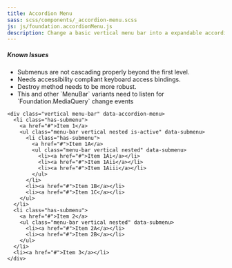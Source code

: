 ```yaml
---
title: Accordion Menu
sass: scss/components/_accordion-menu.scss
js: js/foundation.accordionMenu.js
description: Change a basic vertical menu bar into a expandable accordion menu with the Accordion Menu plugin.
---
```


<div class="alert callout">
  <h5>Known Issues</h5>
  <ul>
    <li>Submenus are not cascading properly beyond the first level.</li>
    <li>Needs accessibility compliant keyboard access bindings.</li>
    <li>Destroy method needs to be more robust.</li>
    <li>This and other `MenuBar` variants need to listen for `Foundation.MediaQuery` change events </li>
  </ul>
</div>


```html_example
<div class="vertical menu-bar" data-accordion-menu>
  <li class="has-submenu">
    <a href="#">Item 1</a>
    <ul class="menu-bar vertical nested is-active" data-submenu>
      <li class="has-submenu">
        <a href="#">Item 1A</a>
        <ul class="menu-bar vertical nested" data-submenu>
          <li><a href="#">Item 1Ai</a></li>
          <li><a href="#">Item 1Aii</a></li>
          <li><a href="#">Item 1Aiii</a></li>
        </ul>
      </li>
      <li><a href="#">Item 1B</a></li>
      <li><a href="#">Item 1C</a></li>
    </ul>
  </li>
  <li class="has-submenu">
    <a href="#">Item 2</a>
    <ul class="menu-bar vertical nested" data-submenu>
      <li><a href="#">Item 2A</a></li>
      <li><a href="#">Item 2B</a></li>
    </ul>
  </li>
  <li><a href="#">Item 3</a></li>
</div>
```
